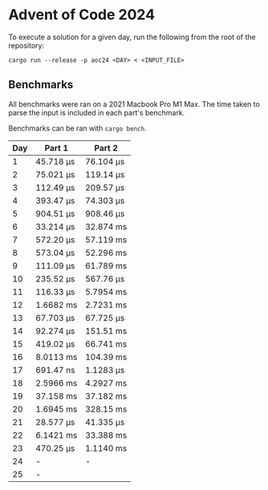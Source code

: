# Advent of Code 2024

To execute a solution for a given day, run the following from the root of the
repository:

```
cargo run --release -p aoc24 <DAY> < <INPUT_FILE>
```

## Benchmarks

All benchmarks were ran on a 2021 Macbook Pro M1 Max. The time taken to parse
the input is included in each part's benchmark.

Benchmarks can be ran with `cargo bench`.

| Day | Part 1    | Part 2    |
| --- | ------    | ------    |
| 1   | 45.718 µs | 76.104 µs |
| 2   | 75.021 µs | 119.14 µs |
| 3   | 112.49 µs | 209.57 µs |
| 4   | 393.47 µs | 74.303 µs |
| 5   | 904.51 µs | 908.46 µs |
| 6   | 33.214 µs | 32.874 ms |
| 7   | 572.20 µs | 57.119 ms |
| 8   | 573.04 µs | 52.296 ms |
| 9   | 111.09 µs | 61.789 ms |
| 10  | 235.52 µs | 567.76 µs |
| 11  | 116.33 µs | 5.7954 ms |
| 12  | 1.6682 ms | 2.7231 ms |
| 13  | 67.703 µs | 67.725 µs |
| 14  | 92.274 µs | 151.51 ms |
| 15  | 419.02 µs | 66.741 ms |
| 16  | 8.0113 ms | 104.39 ms |
| 17  | 691.47 ns | 1.1283 µs |
| 18  | 2.5966 ms | 4.2927 ms |
| 19  | 37.158 ms | 37.182 ms |
| 20  | 1.6945 ms | 328.15 ms |
| 21  | 28.577 µs | 41.335 µs |
| 22  | 6.1421 ms | 33.388 ms |
| 23  | 470.25 µs | 1.1140 ms |
| 24  | - | - |
| 25  | - |           |
